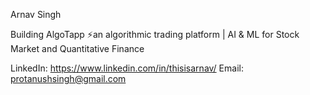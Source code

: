 Arnav Singh

Building AlgoTapp ⚡an algorithmic trading platform | AI & ML for Stock Market and Quantitative Finance

LinkedIn: https://www.linkedin.com/in/thisisarnav/
Email: protanushsingh@gmail.com


<!---
ThisIsArnav/ThisIsArnav is a ✨ special ✨ repository because its `README.md` (this file) appears on your GitHub profile.
You can click the Preview link to take a look at your changes.
--->
